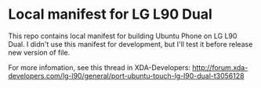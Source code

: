 # Local manifest for LG L90 Dual
This repo contains local manifest for building Ubuntu Phone on LG L90 Dual. I didn't use this manifest for development, but I'll test it before release new version of file.

For more infomation, see this thread in XDA-Developers: http://forum.xda-developers.com/lg-l90/general/port-ubuntu-touch-lg-l90-dual-t3056128
